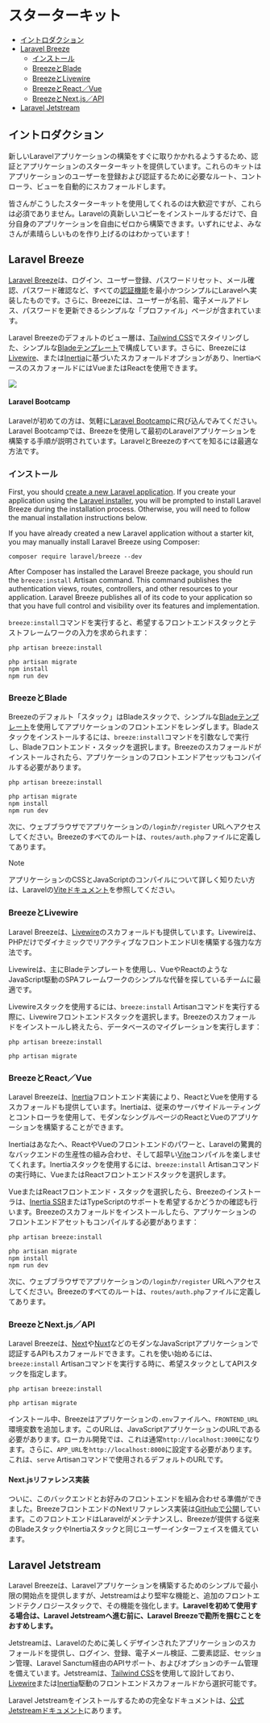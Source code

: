 # スターターキット

- [イントロダクション](#introduction)
- [Laravel Breeze](#laravel-breeze)
    - [インストール](#laravel-breeze-installation)
    - [BreezeとBlade](#breeze-and-blade)
    - [BreezeとLivewire](#breeze-and-livewire)
    - [BreezeとReact／Vue](#breeze-and-inertia)
    - [BreezeとNext.js／API](#breeze-and-next)
- [Laravel Jetstream](#laravel-jetstream)

<a name="introduction"></a>
## イントロダクション

新しいLaravelアプリケーションの構築をすぐに取りかかれるようするため、認証とアプリケーションのスターターキットを提供しています。これらのキットはアプリケーションのユーザーを登録および認証するために必要なルート、コントローラ、ビューを自動的にスカフォールドします。

皆さんがこうしたスターターキットを使用してくれるのは大歓迎ですが、これらは必須でありません。Laravelの真新しいコピーをインストールするだけで、自分自身のアプリケーションを自由にゼロから構築できます。いずれにせよ、みなさんが素晴らしいものを作り上げるのはわかっています！

<a name="laravel-breeze"></a>
## Laravel Breeze

[Laravel Breeze](https://github.com/laravel/breeze)は、ログイン、ユーザー登録、パスワードリセット、メール確認、パスワード確認など、すべての[認証機能](/docs/{{version}}/authentication)を最小かつシンプルにLaravelへ実装したものです。さらに、Breezeには、ユーザーが名前、電子メールアドレス、パスワードを更新できるシンプルな「プロファイル」ページが含まれています。

Laravel Breezeのデフォルトのビュー層は、[Tailwind CSS](https://tailwindcss.com)でスタイリングした、シンプルな[Bladeテンプレート](/docs/{{version}}/blade)で構成しています。さらに、Breezeには[Livewire](https://livewire.laravel.com)、または[Inertia](https://inertiajs.com)に基づいたスカフォールドオプションがあり、InertiaベースのスカフォールドにはVueまたはReactを使用できます。

<img src="https://laravel.com/img/docs/breeze-register.png">

#### Laravel Bootcamp

Laravelが初めての方は、気軽に[Laravel Bootcamp](https://bootcamp.laravel.com)に飛び込んでみてください。Laravel Bootcampでは、Breezeを使用して最初のLaravelアプリケーションを構築する手順が説明されています。LaravelとBreezeのすべてを知るには最適な方法です。

<a name="laravel-breeze-installation"></a>
### インストール

First, you should [create a new Laravel application](/docs/{{version}}/installation). If you create your application using the [Laravel installer](/docs/{{version}}/installation#creating-a-laravel-project), you will be prompted to install Laravel Breeze during the installation process. Otherwise, you will need to follow the manual installation instructions below.

If you have already created a new Laravel application without a starter kit, you may manually install Laravel Breeze using Composer:

```shell
composer require laravel/breeze --dev
```

After Composer has installed the Laravel Breeze package, you should run the `breeze:install` Artisan command. This command publishes the authentication views, routes, controllers, and other resources to your application. Laravel Breeze publishes all of its code to your application so that you have full control and visibility over its features and implementation.

`breeze:install`コマンドを実行すると、希望するフロントエンドスタックとテストフレームワークの入力を求められます：

```shell
php artisan breeze:install

php artisan migrate
npm install
npm run dev
```

<a name="breeze-and-blade"></a>
### BreezeとBlade

Breezeのデフォルト「スタック」はBladeスタックで、シンプルな[Bladeテンプレート](/docs/{{version}}/blade)を使用してアプリケーションのフロントエンドをレンダします。Bladeスタックをインストールするには、`breeze:install`コマンドを引数なしで実行し、Bladeフロントエンド・スタックを選択します。Breezeのスカフォールドがインストールされたら、アプリケーションのフロントエンドアセッツもコンパイルする必要があります。

```shell
php artisan breeze:install

php artisan migrate
npm install
npm run dev
```

次に、ウェブブラウザでアプリケーションの`/login`か`/register` URLへアクセスしてください。Breezeのすべてのルートは、`routes/auth.php`ファイルに定義してあります。

> [!NOTE]
> アプリケーションのCSSとJavaScriptのコンパイルについて詳しく知りたい方は、Laravelの[Viteドキュメント](/docs/{{version}}/vite#running-vite)を参照してください。

<a name="breeze-and-livewire"></a>
### BreezeとLivewire

Laravel Breezeは、[Livewire](https://livewire.laravel.com)のスカフォールドも提供しています。Livewireは、PHPだけでダイナミックでリアクティブなフロントエンドUIを構築する強力な方法です。

Livewireは、主にBladeテンプレートを使用し、VueやReactのようなJavaScript駆動のSPAフレームワークのシンプルな代替を探しているチームに最適です。

Livewireスタックを使用するには、`breeze:install` Artisanコマンドを実行する際に、Livewireフロントエンドスタックを選択します。Breezeのスカフォールドをインストールし終えたら、データベースのマイグレーションを実行します：

```shell
php artisan breeze:install

php artisan migrate
```

<a name="breeze-and-inertia"></a>
### BreezeとReact／Vue

Laravel Breezeは、[Inertia](https://inertiajs.com)フロントエンド実装により、ReactとVueを使用するスカフォールドも提供しています。Inertiaは、従来のサーバサイドルーティングとコントローラを使用して、モダンなシングルページのReactとVueのアプリケーションを構築することができます。

Inertiaはあなたへ、ReactやVueのフロントエンドのパワーと、Laravelの驚異的なバックエンドの生産性の組み合わせ、そして超早い[Vite](https://vitejs.dev)コンパイルを楽しませてくれます。Inertiaスタックを使用するには、`breeze:install` Artisanコマンドの実行時に、VueまたはReactフロントエンドスタックを選択します。

VueまたはReactフロントエンド・スタックを選択したら、Breezeのインストーラは、[Inertia SSR](https://inertiajs.com/server-side-rendering)またはTypeScriptのサポートを希望するかどうかの確認も行います。Breezeのスカフォールドをインストールしたら、アプリケーションのフロントエンドアセットもコンパイルする必要があります：

```shell
php artisan breeze:install

php artisan migrate
npm install
npm run dev
```

次に、ウェブブラウザでアプリケーションの`/login`か`/register` URLへアクセスしてください。Breezeのすべてのルートは、`routes/auth.php`ファイルに定義してあります。

<a name="breeze-and-next"></a>
### BreezeとNext.js／API

Laravel Breezeは、[Next](https://nextjs.org)や[Nuxt](https://nuxt.com)などのモダンなJavaScriptアプリケーションで認証するAPIもスカフォールドできます。これを使い始めるには、`breeze:install` Artisanコマンドを実行する時に、希望スタックとしてAPIスタックを指定します。

```shell
php artisan breeze:install

php artisan migrate
```

インストール中、Breezeはアプリケーションの`.env`ファイルへ、`FRONTEND_URL`環境変数を追加します。このURLは、JavaScriptアプリケーションのURLである必要があります。ローカル開発では、これは通常`http://localhost:3000`になります。さらに、`APP_URL`を`http://localhost:8000`に設定する必要があります。これは、`serve` Artisanコマンドで使用されるデフォルトのURLです。

<a name="next-reference-implementation"></a>
#### Next.jsリファレンス実装

ついに、このバックエンドとお好みのフロントエンドを組み合わせる準備ができました。BreezeフロントエンドのNextリファレンス実装は[GitHubで公開](https://github.com/laravel/breeze-next)しています。このフロントエンドはLaravelがメンテナンスし、Breezeが提供する従来のBladeスタックやInertiaスタックと同じユーザーインターフェイスを備えています。

<a name="laravel-jetstream"></a>
## Laravel Jetstream

Laravel Breezeは、Laravelアプリケーションを構築するためのシンプルで最小限の開始点を提供しますが、Jetstreamはより堅牢な機能と、追加のフロントエンドテクノロジースタックで、その機能を強化します。**Laravelを初めて使用する場合は、Laravel Jetstreamへ進む前に、Laravel Breezeで勘所を掴むことをおすめします。**

Jetstreamは、Laravelのために美しくデザインされたアプリケーションのスカフォールドを提供し、ログイン、登録、電子メール検証、二要素認証、セッション管理、Laravel Sanctum経由のAPIサポート、およびオプションのチーム管理を備えています。Jetstreamは、[Tailwind CSS](https://tailwindcss.com)を使用して設計しており、[Livewire](https://livewire.laravel.com)または[Inertia](https://inertiajs.com)駆動のフロントエンドスカフォールドから選択可能です。

Laravel Jetstreamをインストールするための完全なドキュメントは、[公式Jetstreamドキュメント](https://jetstream.laravel.com)にあります。
